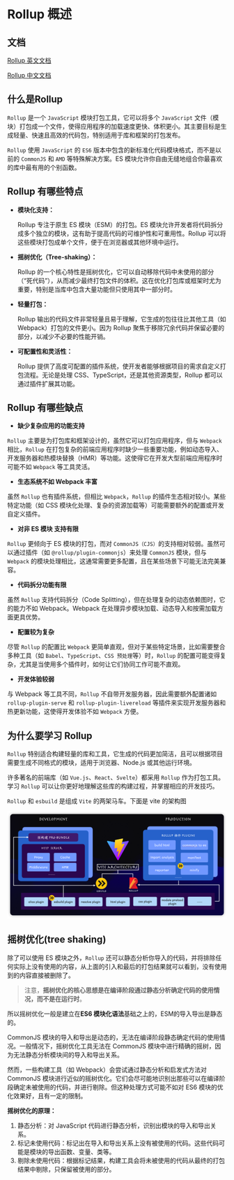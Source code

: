 # Rollup 概述

## 文档

[Rollup 英文文档](https://rollupjs.org/)

[Rollup 中文文档](https://cn.rollupjs.org/)

## 什么是Rollup

`Rollup` 是一个 `JavaScript` 模块打包工具，它可以将多个 `JavaScript` 文件（模块）打包成一个文件，使得应用程序的加载速度更快、体积更小。其主要目标是生成轻量、快速且高效的代码包，特别适用于库和框架的打包发布。

`Rollup` 使用 `JavaScript` 的 `ES6` 版本中包含的新标准化代码模块格式，而不是以前的 `CommonJS` 和 `AMD` 等特殊解决方案。ES 模块允许你自由无缝地组合你最喜欢的库中最有用的个别函数。

## Rollup 有哪些特点

- **模块化支持：**

   Rollup 专注于原生 ES 模块（ESM）的打包。ES 模块允许开发者将代码拆分成多个独立的模块，这有助于提高代码的可维护性和可重用性。Rollup 可以将这些模块打包成单个文件，便于在浏览器或其他环境中运行。

- **摇树优化（Tree-shaking）：**

   Rollup 的一个核心特性是摇树优化，它可以自动移除代码中未使用的部分（“死代码”），从而减少最终打包文件的体积。这在优化打包库或框架时尤为重要，特别是当库中包含大量功能但只使用其中一部分时。

- **轻量打包：**

   Rollup 输出的代码文件非常轻量且易于理解，它生成的包往往比其他工具（如 Webpack）打包的文件更小。因为 Rollup 聚焦于移除冗余代码并保留必要的部分，以减少不必要的性能开销。

- **可配置性和灵活性：**

   Rollup 提供了高度可配置的插件系统，使开发者能够根据项目的需求自定义打包流程。无论是处理 CSS、TypeScript，还是其他资源类型，Rollup 都可以通过插件扩展其功能。

## Rollup 有哪些缺点

  - **缺少复杂应用的功能支持**

  `Rollup` 主要是为打包库和框架设计的，虽然它可以打包应用程序，但与 `Webpack` 相比，`Rollup` 在打包复杂的前端应用程序时缺少一些重要功能，例如动态导入、开发服务器和热模块替换（HMR）等功能。这使得它在开发大型前端应用程序时可能不如 `Webpack` 等工具灵活。

  - **生态系统不如 Webpack 丰富**
  
  虽然 `Rollup` 也有插件系统，但相比 `Webpack`，`Rollup` 的插件生态相对较小。某些特定功能（如 CSS 模块化处理、复杂的资源加载等）可能需要额外的配置或开发自定义插件。
   
  - **对非 ES 模块 支持有限**
  
  `Rollup` 更倾向于 ES 模块的打包，而对 `CommonJS（CJS）`的支持相对较弱。虽然可以通过插件（如 `@rollup/plugin-commonjs`）来处理 `CommonJS` 模块，但与 `Webpack` 的模块处理相比，这通常需要更多配置，且在某些场景下可能无法完美兼容。

  - **代码拆分功能有限**
  
  虽然 `Rollup` 支持代码拆分（Code Splitting），但在处理复杂的动态依赖图时，它的能力不如 Webpack。Webpack 在处理异步模块加载、动态导入和按需加载方面更具优势。

  - **配置较为复杂**
  
  尽管 `Rollup` 的配置比 `Webpack` 更简单直观，但对于某些特定场景，比如需要整合多种工具（如 `Babel`、`TypeScript`、`CSS 预处理`等）时，`Rollup` 的配置可能变得复杂，尤其是当使用多个插件时，如何让它们协同工作可能不直观。

  - **开发体验较弱**
  
  与 Webpack 等工具不同，`Rollup` 不自带开发服务器，因此需要额外配置诸如 `rollup-plugin-serve` 和 `rollup-plugin-livereload` 等插件来实现开发服务器和热更新功能，这使得开发体验不如 `Webpack` 方便。

## 为什么要学习 Rollup

  `Rollup` 特别适合构建轻量的库和工具，它生成的代码更加简洁，且可以根据项目需要生成不同格式的模块，适用于浏览器、Node.js 或其他运行环境。

  许多著名的前端库（如 `Vue.js`、`React`、`Svelte`）都采用 `Rollup` 作为打包工具。学习 `Rollup` 可以让你更好地理解这些库的构建过程，并掌握相应的开发技巧。

  `Rollup` 和 `esbuild` 是组成 `Vite` 的两架马车。下面是 vite 的架构图 

  ![vite架构图](/images/esbuild/vite.png)
  
## 摇树优化(tree shaking)

除了可以使用 ES 模块之外，`Rollup` 还可以静态分析你导入的代码，并将排除任何实际上没有使用的内容，从上面的引入和最后的打包结果就可以看到，没有使用到的内容直接被删除了。

> 注意，**摇树优化的核心思想是在编译阶段通过静态分析确定代码的使用情况，而不是在运行时**。

所以摇树优化一般是建立在**ES6 模块化语法**基础之上的，ESM的导入导出是静态的。

CommonJS 模块的导入和导出是动态的，无法在编译阶段静态确定代码的使用情况。一般情况下，摇树优化工具无法在 CommonJS 模块中进行精确的摇树，因为无法静态分析模块间的导入和导出关系。

然而，一些构建工具（如 Webpack）会尝试通过静态分析和启发式方法对 CommonJS 模块进行近似的摇树优化。它们会尽可能地识别出那些可以在编译阶段确定未被使用的代码，并进行剔除。但这种处理方式可能不如对 ES6 模块的优化效果好，且有一定的限制。

**摇树优化的原理：**

1. 静态分析：对 JavaScript 代码进行静态分析，识别出模块的导入和导出关系。
2. 标记未使用代码：标记出在导入和导出关系上没有被使用的代码。这些代码可能是模块的导出函数、变量、类等。
3. 剔除未使用代码：根据标记结果，构建工具会将未被使用的代码从最终的打包结果中剔除，只保留被使用的部分。
